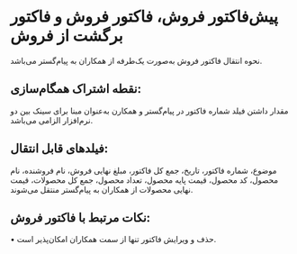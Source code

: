 # پیش‌فاکتور فروش، فاکتور فروش و فاکتور برگشت از فروش

نحوه انتقال فاکتور فروش به‌صورت یک‌طرفه از همکاران به پیام‌گستر می‌باشد.

## نقطه اشتراک همگام‌سازی:

مقدار داشتن فیلد شماره فاکتور در پیام‌گستر و همکارن به‌عنوان مبنا برای سینک بین دو نرم‌افزار الزامی می‌باشد.

## فیلدهای قابل انتقال: 

موضوع، شماره فاکتور، تاریخ، جمع کل فاکتور، مبلغ نهایی فروش، نام فروشنده، نام محصول، کد محصول، قیمت پایه محصول، تعداد محصول، جمع کل محصولات، قیمت  نهایی محصولات از همکاران به پیام‌گستر منتقل می‌شوند‎.

## نکات مرتبط با فاکتور فروش:

•    حذف و ویرایش فاکتور تنها از سمت همکاران امکان‌پذیر است.

